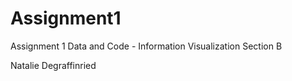 # Assignment1
Assignment 1 Data and Code - Information Visualization Section B

Natalie Degraffinried

